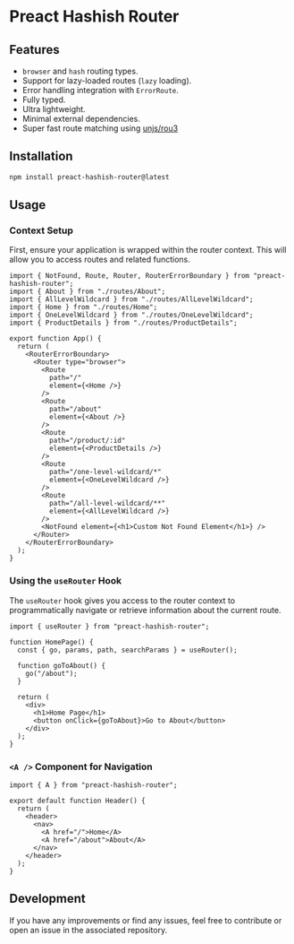 # Preact Hashish Router

## Features

- `browser` and `hash` routing types.
- Support for lazy-loaded routes (`lazy` loading).
- Error handling integration with `ErrorRoute`.
- Fully typed.
- Ultra lightweight.
- Minimal external dependencies.
- Super fast route matching using [unjs/rou3](https://github.com/h3js/rou3)

## Installation

```bash
npm install preact-hashish-router@latest
```

## Usage

### Context Setup

First, ensure your application is wrapped within the router context. This will allow you to access routes and related functions.

```tsx
import { NotFound, Route, Router, RouterErrorBoundary } from "preact-hashish-router";
import { About } from "./routes/About";
import { AllLevelWildcard } from "./routes/AllLevelWildcard";
import { Home } from "./routes/Home";
import { OneLevelWildcard } from "./routes/OneLevelWildcard";
import { ProductDetails } from "./routes/ProductDetails";

export function App() {
  return (
    <RouterErrorBoundary>
      <Router type="browser">
        <Route
          path="/"
          element={<Home />}
        />
        <Route
          path="/about"
          element={<About />}
        />
        <Route
          path="/product/:id"
          element={<ProductDetails />}
        />
        <Route
          path="/one-level-wildcard/*"
          element={<OneLevelWildcard />}
        />
        <Route
          path="/all-level-wildcard/**"
          element={<AllLevelWildcard />}
        />
        <NotFound element={<h1>Custom Not Found Element</h1>} />
      </Router>
    </RouterErrorBoundary>
  );
}
```

### Using the `useRouter` Hook

The `useRouter` hook gives you access to the router context to programmatically navigate or retrieve information about the current route.

```tsx
import { useRouter } from "preact-hashish-router";

function HomePage() {
  const { go, params, path, searchParams } = useRouter();

  function goToAbout() {
    go("/about");
  }

  return (
    <div>
      <h1>Home Page</h1>
      <button onClick={goToAbout}>Go to About</button>
    </div>
  );
}
```

### `<A />` Component for Navigation

```tsx
import { A } from "preact-hashish-router";

export default function Header() {
  return (
    <header>
      <nav>
        <A href="/">Home</A>
        <A href="/about">About</A>
      </nav>
    </header>
  );
}
```

## Development

If you have any improvements or find any issues, feel free to contribute or open an issue in the associated repository.
